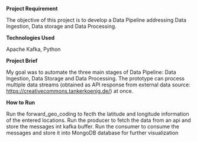 **Project Requirement**

The objective of this project is to develop a Data Pipeline addressing Data Ingestion, Data storage and Data Processing.

**Technologies Used**

Apache Kafka, Python

**Project Brief**

My goal was to automate the three main stages of Data Pipeline: Data Ingestion, Data Storage and Data Processing.
The prototype can process multiple data streams (obtained as API response from external data source: https://creativecommons.tankerkoenig.de/) at once.

**How to Run**

Run the forward_geo_coding to fecth the latitude and longitude information of the entered locations.
Run the producer to fetch the data from an api and store the messages int kafka buffer.
Run the consumer to consume the messages and store it into MongoDB database for further visualization
